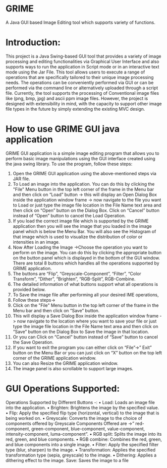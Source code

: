 # GRIME
A Java GUI based Image Editing tool which supports variety of functions. 

# Introduction:

This project is a Java Swing-based GUI tool that provides a variety of image processing and editing functionalities via Graphical User Interface and also supports ways to run the application in Script mode or in an interactive text mode using the Jar File.
This tool allows users to execute a range of operations that are specifically tailored to their unique image processing needs. 
The operations can be conveniently performed via GUI or can be performed via the command line or alternatively uploaded through a script file. Currently, 
the tool supports the processing of Conventional image files like (png, bmp, jpg) and ascii ppm image files. However, the project is designed with extensibility in mind, 
with the capacity to support other image file types in the future by simply extending the existing MVC design.

# How to use GRIME GUI java application
GRIME GUI application is a simple image editing program that allows you to perform basic image manipulations using the GUI interface created using the java swing library. To use the program, follow these steps:
1.	Open the GRIME GUI application using the above-mentioned steps via JAR file.
2.	To Load an image into the application. You can do this by clicking the "File" Menu button in the top left corner of the frame in the Menu bar and then click on “Load” button -> this will display an Open Dialog Box inside the application window frame -> now navigate to the file you want to Load or just type the image file location in the File Name text area and then click on “Open” button on the Dialog Box. Click on “Cancel” button instead of “Open” button to cancel the Load Operation.
3.	If you load the correct image file which is supported by the GRIME application then you will see the image that you loaded in the image panel which is below the Menu Bar. You will also see the Histogram of that image which is used to visualize the distribution of color or intensities in an image.
4.	Now After Loading the Image ->Choose the operation you want to perform on the image. You can do this by clicking the appropriate button on the button panel which is displayed in the bottom of the GUI window. There are total 8 buttons which handles all the operations supported by GRIME application.
5.	The buttons are “Flip”, “Greyscale-Component”, “Filter”, “Color Transform”, “Dither”, “Brighten”, “RGB-Split”, RGB-Combine.
6.	The detailed information of what buttons support what all operations is provided below.
7.	To Save the image file after performing all your desired IME operations,
8.	Follow these steps->
1.	Click on the "File" Menu button in the top left corner of the frame in the Menu bar and then click on “Save” button.
2.	This will display a Save Dialog Box inside the application window frame -> now navigate to the location where you want to save your file or just type the image file location in the File Name text area and then click on “Save” button on the Dialog Box to Save the image in that location.
3.	Or you can Click on “Cancel” button instead of “Save” button to cancel the Save Operation.
8.	If you want to exit the program you can either click on “File”->” Exit” button on the Menu Bar or you can just click on “X” button on the top left corner of the GRIME application window.
9.	You can also Resize the GRIME application window.
10.	The image panel is also scrollable to support large images.

# GUI Operations Supported:

Operations Supported by Different Buttons -:
•	Load: Loads an image file into the application.
•	Brighten: Brightens the image by the specified value.
•	Flip: Apply the specified flip type (horizontal, vertical) to the image that is being worked on.
•	Greyscale: Converts the image to the choice of components offered by Greyscale Components Offered are ->” red-component, green-component, blue-component, value-component, intensity-component, luma-component”.
•	RGB split: Splits the image into its red, green, and blue components.
•	RGB combine: Combines the red, green, and blue components into a single image.
•	Filter: Apply the specified filter type (blur, sharpen) to the image.
•	Transformation: Applies the specified transformation type (sepia, greyscale) to the image.
•	Dithering: Applies a dithering effect to the image.
Save: Saves the image to a file



